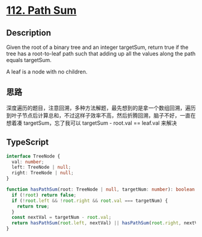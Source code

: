 # [112. Path Sum](https://leetcode.cn/problems/path-sum/)

## Description

Given the root of a binary tree and an integer targetSum, return true if the tree has a root-to-leaf path such that adding up all the values along the path equals targetSum.

A leaf is a node with no children.

## 思路

深度遍历的题目，注意回溯，多种方法解题，最先想到的是拿一个数组回溯，遍历到叶子节点后计算总和，不过这样子效率不高，然后折腾回溯，脑子不好，一直在想着凑 targetSum，忘了我可以 targetSum - root.val == leaf.val 来解决

## TypeScript

```ts
interface TreeNode {
  val: number;
  left: TreeNode | null;
  right: TreeNode | null;
}

function hasPathSum(root: TreeNode | null, targetNum: number): boolean {
  if (!root) return false;
  if (!root.left && !root.right && root.val === targetNum) {
    return true;
  }
  const nextVal = targetNum - root.val;
  return hasPathSum(root.left, nextVal) || hasPathSum(root.right, nextVal);
}
```
